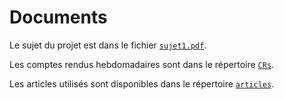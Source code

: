 # Documents

Le sujet du projet est dans le fichier [`sujet1.pdf`](https://github.com/AurelienBesnier/Projet-HAI927/tree/main/docs/sujet1.pdf).

Les comptes rendus hebdomadaires sont dans le répertoire [`CRs`](https://github.com/AurelienBesnier/Projet-HAI927/tree/main/docs/CRs).

Les articles utilisés sont disponibles dans le répertoire [`articles`](https://github.com/AurelienBesnier/Projet-HAI927/tree/main/docs/articles).

